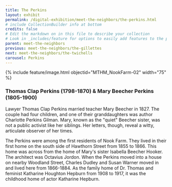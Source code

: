 ```yaml
---
title: The Perkins
layout: exhibit
permalink: /digital-exhibition/meet-the-neighbors/the-perkins.html
# include CollectionBuilder info at bottom
credits: false
# Edit the markdown on in this file to describe your collection
# Look in _includes/feature for options to easily add features to the page
parent: meet-the-neighbors
previous: meet-the-neighbors/the-gillettes
next: meet-the-neighbors/the-twichells
carousel: Perkins
---
```


{% include feature/image.html objectid="MTHM_NookFarm-02" width="75" %}

### Thomas Clap Perkins (1798-1870) & Mary Beecher Perkins (1805-1900)  
Lawyer Thomas Clap Perkins married teacher Mary Beecher in 1827. The couple had four children, and one of their granddaughters was author Charlotte Perkins Gilman. Mary, known as the "quiet" Beecher sister, was not a public activist like her siblings. Her letters, though, reveal a witty, articulate observer of her times. 

The Perkins were among the first residents of Nook Farm. They lived in their first home on the south side of Hawthorn Street from 1855 to 1866. This home was across from the home of Mary's sister Isabella Beecher Hooker. The architect was Octavius Jordon. When the Perkins moved into a house on nearby Woodland Street, Charles Dudley and Susan Warner moved in and lived here from 1866-1884. As the family home of Dr. Thomas and feminist Katharine Houghton Hepburn from 1908 to 1917, it was the childhood home of actor Katharine Hepburn.
